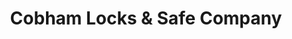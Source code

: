 ---
title: "Cobham Locks & Safe Company"
url: /dorking/cobham-locks-and-safe-company/
shop: locksmith
---